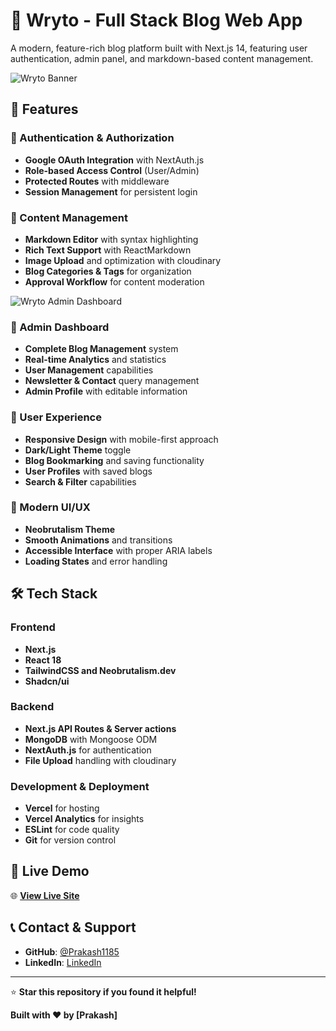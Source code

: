 # 🚀 Wryto - Full Stack Blog Web App

A modern, feature-rich blog platform built with Next.js 14, featuring user authentication, admin panel, and markdown-based content management.

![Wryto Banner](https://res.cloudinary.com/diboqh2zz/image/upload/v1753918618/wryto_hdjjmy.png)

## 🌟 Features

### 🔐 Authentication & Authorization
- **Google OAuth Integration** with NextAuth.js
- **Role-based Access Control** (User/Admin)
- **Protected Routes** with middleware
- **Session Management** for persistent login

### 📝 Content Management
- **Markdown Editor** with syntax highlighting
- **Rich Text Support** with ReactMarkdown
- **Image Upload** and optimization with cloudinary
- **Blog Categories & Tags** for organization
- **Approval Workflow** for content moderation

![Wryto Admin Dashboard](https://res.cloudinary.com/diboqh2zz/image/upload/v1753918953/wryto-ap_bnhvmr.png)
### 👑 Admin Dashboard
- **Complete Blog Management** system
- **Real-time Analytics** and statistics
- **User Management** capabilities
- **Newsletter & Contact** query management
- **Admin Profile** with editable information

### 👤 User Experience
- **Responsive Design** with mobile-first approach
- **Dark/Light Theme** toggle
- **Blog Bookmarking** and saving functionality
- **User Profiles** with saved blogs
- **Search & Filter** capabilities

### 🎨 Modern UI/UX
- **Neobrutalism Theme** 
- **Smooth Animations** and transitions
- **Accessible Interface** with proper ARIA labels
- **Loading States** and error handling

## 🛠️ Tech Stack

### Frontend
- **Next.js** 
- **React 18** 
- **TailwindCSS and Neobrutalism.dev** 
- **Shadcn/ui** 


### Backend
- **Next.js API Routes & Server actions**
- **MongoDB** with Mongoose ODM
- **NextAuth.js** for authentication
- **File Upload** handling with cloudinary

### Development & Deployment
- **Vercel** for hosting
- **Vercel Analytics** for insights
- **ESLint** for code quality
- **Git** for version control

## 🚀 Live Demo

🌐 **[View Live Site](https://wryto.vercel.app)**

## 📞 Contact & Support

- **GitHub**: [@Prakash1185](https://github.com/Prakash1185)
- **LinkedIn**: [LinkedIn](https://www.linkedin.com/in/prakash-kumar-b26183330/)

---

⭐ **Star this repository if you found it helpful!**

**Built with ❤️ by [Prakash]**